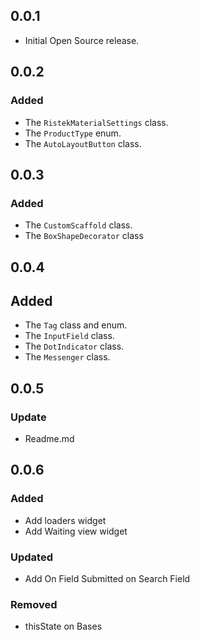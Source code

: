 ## 0.0.1
* Initial Open Source release.

## 0.0.2
### Added
* The `RistekMaterialSettings` class.
* The `ProductType` enum.  
* The `AutoLayoutButton` class.

## 0.0.3
### Added
* The `CustomScaffold` class.
* The `BoxShapeDecorator` class

## 0.0.4
## Added
* The `Tag` class and enum.
* The `InputField` class.
* The `DotIndicator` class.
* The `Messenger` class.

## 0.0.5
### Update
* Readme.md

## 0.0.6
### Added
* Add loaders widget
* Add Waiting view widget

### Updated
* Add On Field Submitted on Search Field

### Removed
* thisState on Bases
